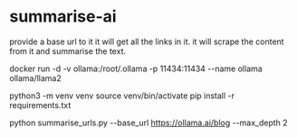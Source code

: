 # summarise-ai

provide a base url to it
it will get all the links in it.
it will scrape the content from it and summarise the text.


docker run -d -v ollama:/root/.ollama -p 11434:11434 --name ollama ollama/llama2

python3 -m venv venv
source venv/bin/activate
pip install -r requirements.txt

python summarise_urls.py --base_url https://ollama.ai/blog --max_depth 2
